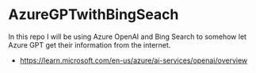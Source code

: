 # AzureGPTwithBingSeach
In this repo I will be using Azure OpenAI and Bing Search to somehow let Azure GPT get their information from the internet. 
* https://learn.microsoft.com/en-us/azure/ai-services/openai/overview 
